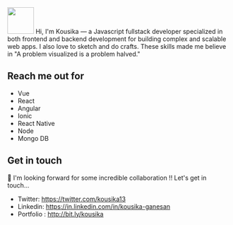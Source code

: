<img src="https://user-images.githubusercontent.com/20679183/87528871-c5e44480-c6ab-11ea-8073-cf9adfccb2c2.gif" width="60px">
Hi, I'm Kousika — a Javascript fullstack developer specialized in both frontend and backend development for building complex and scalable web apps. I also love to sketch and do crafts. These skills made me believe in "A problem visualized is a problem halved."

## Reach me out for
- Vue
- React
- Angular
- Ionic
- React Native
- Node
- Mongo DB

## Get in touch
<p>
  🔭  I'm looking forward for some incredible collaboration !!
  Let's get in touch...
</p>

- Twitter: https://twitter.com/kousika13
- Linkedin: https://in.linkedin.com/in/kousika-ganesan
- Portfolio : http://bit.ly/kousika

